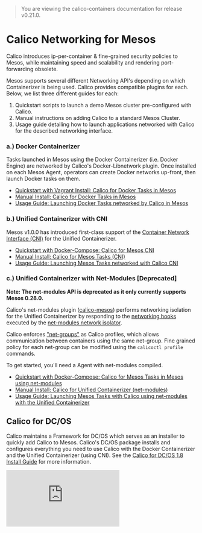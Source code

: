 > You are viewing the calico-containers documentation for release v0.21.0.

# Calico Networking for Mesos
Calico introduces ip-per-container & fine-grained security policies to Mesos, while
maintaining speed and scalability and rendering port-forwarding obsolete.

Mesos supports several different Networking API's depending on which
Containerizer is being used. Calico provides compatible plugins for each.
Below, we list three different guides for each:

1. Quickstart scripts to launch a demo Mesos cluster pre-configured with Calico.
2. Manual instructions on adding Calico to a standard Mesos Cluster.
3. Usage guide detailing how to launch applications networked with Calico for
the described networking interface.

### a.) Docker Containerizer
Tasks launched in Mesos using the Docker Containerizer (i.e. Docker Engine) are
networked by Calico's Docker-Libnetwork plugin. Once installed on each Mesos
Agent, operators can create Docker networks up-front, then launch Docker
tasks on them.

- [Quickstart with Vagrant Install: Calico for Docker Tasks in Mesos](Vagrant.md)
- [Manual Install: Calico for Docker Tasks in Mesos](ManualInstallCalicoDockerContainerizer.md)
- [Usage Guide: Launching Docker Tasks networked by Calico in Mesos](UsageGuideDockerContainerizer.md)

### b.) Unified Containerizer with CNI
Mesos v1.0.0 has introduced first-class support of the [Container Network
Interface (CNI)](https://github.com/containernetworking/cni) for the Unified
Containerizer.

- [Quickstart with Docker-Compose: Calico for Mesos CNI](cni-compose-demo/)
- [Manual Install: Calico for Mesos Tasks (CNI)](ManualInstallCalicoCNI.md)
- [Usage Guide: Launching Mesos Tasks networked with Calico CNI](UsageGuideUnifiedCNI.md)

### c.) Unified Containerizer with Net-Modules [Deprecated]

**Note: The net-modules API is deprecated as it only currently supports Mesos 0.28.0.**

Calico's net-modules plugin
([calico-mesos](https://github.com/projectcalico/calico-mesos))
performs networking isolation for the Unified Containerizer by responding
to the
[networking hooks](https://github.com/mesosphere/net-modules/blob/master/docs/api.md)
executed by the
[net-modules network isolator](https://github.com/mesosphere/net-modules).

Calico enforces
["net-groups"](https://github.com/apache/mesos/blob/master/include/mesos/mesos.proto#L1779)
as Calico profiles, which allows communication between containers
using the same net-group.  Fine grained policy for each net-group can be
modified using the `calicoctl profile` commands.

To get started, you'll need a Agent with net-modules compiled.
- [Quickstart with Docker-Compose: Calico for Mesos Tasks in Mesos using net-modules](https://github.com/mesosphere/net-modules)
- [Manual Install: Calico for Unified Containerizer (net-modules)](ManualInstallCalicoUnifiedContainerizer.md)
- [Usage Guide: Launching Mesos Tasks with Calico using net-modules with the Unified Containerizer](UsageGuideUnifiedContainerizer.md)

## Calico for DC/OS
Calico maintains a Framework for DC/OS which serves as an installer to quickly
add Calico to Mesos.
Calico's DC/OS package installs and configures everything you need to use Calico
with the Docker Containerizer and the Unified Containerizer (using CNI).
See the [Calico for DC/OS 1.8 Install Guide](./DCOS.md) for more information.

[![Analytics](https://calico-ga-beacon.appspot.com/UA-52125893-3/calico-containers/docs/mesos/README.md?pixel)](https://github.com/igrigorik/ga-beacon)
